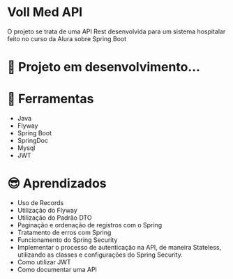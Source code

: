 
# Voll Med API
O projeto se trata de uma API Rest desenvolvida para um sistema hospitalar feito no curso da Alura sobre Spring Boot


🚧 Projeto em desenvolvimento...
=
🔨 Ferramentas
=
- Java
- Flyway
- Spring Boot
- SpringDoc
- Mysql 
- JWT

😎 	Aprendizados
=
- Uso de Records
- Utilização do Flyway
- Utilização do Padrão DTO
- Paginação e ordenação de registros com o Spring
- Tratamento de erros com Spring
- Funcionamento do Spring Security
- Implementar o processo de autenticação na API, de maneira Stateless, utilizando as classes e configurações do Spring Security.
- Como utilizar JWT
- Como documentar uma API 


